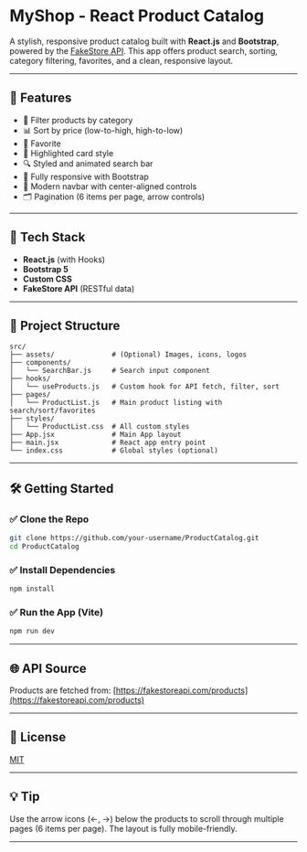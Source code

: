 # MyShop  - React Product Catalog

A stylish, responsive product catalog built with **React.js** and **Bootstrap**, powered by the [FakeStore API](https://fakestoreapi.com). This app offers product search, sorting, category filtering, favorites, and a clean, responsive layout.

---

## 🚀 Features

- 🔎 Filter products by category
- 📊 Sort by price (low-to-high, high-to-low)
- 💖 Favorite 
- 🎀 Highlighted card style 
- 🔍 Styled and animated search bar
- 📱 Fully responsive with Bootstrap
- 🌈 Modern navbar with center-aligned controls
- 🗂️ Pagination (6 items per page, arrow controls)

---

## 🧰 Tech Stack

- **React.js** (with Hooks)
- **Bootstrap 5**
- **Custom CSS**
- **FakeStore API** (RESTful data)

---

## 📁 Project Structure

```
src/
├── assets/              # (Optional) Images, icons, logos
├── components/
│   └── SearchBar.js     # Search input component
├── hooks/
│   └── useProducts.js   # Custom hook for API fetch, filter, sort
├── pages/
│   └── ProductList.js   # Main product listing with search/sort/favorites
├── styles/
│   └── ProductList.css  # All custom styles
├── App.jsx              # Main App layout
├── main.jsx             # React app entry point
└── index.css            # Global styles (optional)
```

---

## 🛠️ Getting Started

### ✅ Clone the Repo

```bash
git clone https://github.com/your-username/ProductCatalog.git
cd ProductCatalog
```

### ✅ Install Dependencies

```bash
npm install
```

### ✅ Run the App (Vite)

```bash
npm run dev
```

---

## 🌐 API Source

Products are fetched from: [https://fakestoreapi.com/products](https://fakestoreapi.com/products)

---


## 📜 License

[MIT](LICENSE)

---

## 💡 Tip

Use the arrow icons (←, →) below the products to scroll through multiple pages (6 items per page). The layout is fully mobile-friendly.

---
